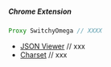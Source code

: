 
#####  Chrome Extension

```javascript
Proxy SwitchyOmega // XXXX
```

- [JSON Viewer](https://chrome.google.com/webstore/detail/gbmdgpbipfallnflgajpaliibnhdgobh) // xxx
- [Charset](https://chrome.google.com/webstore/detail/gbmdgpbipfallnflgajpaliibnhdgobh) // xxx
